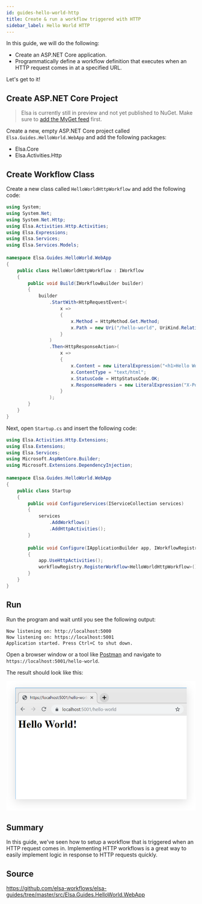 ```yaml
---
id: guides-hello-world-http
title: Create & run a workflow triggered with HTTP
sidebar_label: Hello World HTTP
---
```


In this guide, we will do the following:

* Create an ASP.NET Core application.
* Programmatically define a workflow definition that executes when an HTTP request comes in at a specified URL.

Let's get to it!   

## Create ASP.NET Core Project

> Elsa is currently still in preview and not yet published to NuGet. Make sure to [add the MyGet feed](./installing-preview-feed.md) first.

Create a new, empty ASP.NET Core project called `Elsa.Guides.HelloWorld.WebApp` and add the following packages:

* Elsa.Core
* Elsa.Activities.Http

## Create Workflow Class

Create a new class called `HelloWorldHttpWorkflow` and add the following code:

```csharp
using System;
using System.Net;
using System.Net.Http;
using Elsa.Activities.Http.Activities;
using Elsa.Expressions;
using Elsa.Services;
using Elsa.Services.Models;

namespace Elsa.Guides.HelloWorld.WebApp
{
    public class HelloWorldHttpWorkflow : IWorkflow
    {
        public void Build(IWorkflowBuilder builder)
        {
            builder
                .StartWith<HttpRequestEvent>(
                    x =>
                    {
                        x.Method = HttpMethod.Get.Method;
                        x.Path = new Uri("/hello-world", UriKind.Relative);
                    }
                )
                .Then<HttpResponseAction>(
                    x =>
                    {
                        x.Content = new LiteralExpression("<h1>Hello World!</h1>");
                        x.ContentType = "text/html";
                        x.StatusCode = HttpStatusCode.OK;
                        x.ResponseHeaders = new LiteralExpression("X-Powered-By=Elsa Workflows");
                    }
                );
        }
    }
}
```

Next, open `Startup.cs` and insert the following code:

```csharp
using Elsa.Activities.Http.Extensions;
using Elsa.Extensions;
using Elsa.Services;
using Microsoft.AspNetCore.Builder;
using Microsoft.Extensions.DependencyInjection;

namespace Elsa.Guides.HelloWorld.WebApp
{
    public class Startup
    {
        public void ConfigureServices(IServiceCollection services)
        {
            services
                .AddWorkflows()
                .AddHttpActivities();
        }

        public void Configure(IApplicationBuilder app, IWorkflowRegistry workflowRegistry)
        {
            app.UseHttpActivities();
            workflowRegistry.RegisterWorkflow<HelloWorldHttpWorkflow>();
        }
    }
}
``` 

## Run

Run the program and wait until you see the following output:

```text
Now listening on: http://localhost:5000
Now listening on: https://localhost:5001
Application started. Press Ctrl+C to shut down.
```

Open a browser window or a tool like [Postman](https://www.getpostman.com/) and navigate to `https://localhost:5001/hello-world`.

The result should look like this:

![](./assets/guides-http-workflow-figure-1.png)

## Summary

In this guide, we've seen how to setup a workflow that is triggered when an HTTP request comes in.
Implementing HTTP workflows is a great way to easily implement logic in response to HTTP requests quickly. 

## Source

https://github.com/elsa-workflows/elsa-guides/tree/master/src/Elsa.Guides.HelloWorld.WebApp